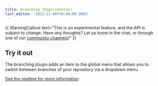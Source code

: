 ```yaml
---
title: Branching (Experimental)
last_edited: '2021-11-06T18:00:00.000Z'
---
```


{{ WarningCallout text="This is an experimental feature, and the API is subject to change. Have any thoughts? Let us know in the chat, or through one of our [community channels](/community/)!" }}

## Try it out

The branching plugin adds an item to the global menu that allows you to switch between branches of your repository via a dropdown menu.

[See the readme for more information](https://github.com/tinacms/tinacms/tree/main/packages/%40tinacms/toolkit/src/plugins/branch-switcher)
